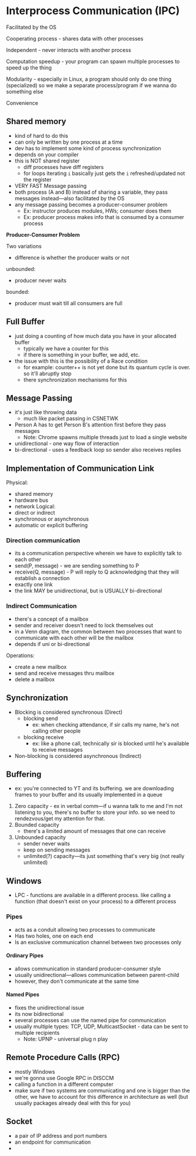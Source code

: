 # Interprocess Communication (IPC) 
Facilitated by the OS

Cooperating process - shares data with other processes

Independent - never interacts with another process

Computation speedup - your program can spawn multiple processes to speed up the thing

Modularity - especially in Linux, a program should only do one thing (specialized) so we make a separate process/program if we wanna do something else

Convenience

## Shared memory
- kind of hard to do this
- can only be written by one process at a time
- dev has to implement some kind of process synchronization
- depends on your compiler
- this is NOT shared register
	- diff processes have diff registers
	- for loops iterating `i` basically just gets the `i` refreshed/updated not the register
- VERY FAST
	Message passing
- both process (A and B) instead of sharing a variable, they pass messages instead—also facilitated by the OS
- any message passing becomes a producer-consumer problem
	- Ex: instructor produces modules, HWs; consumer does them
	- Ex: producer process makes info that is consumed by a consumer process

**Producer-Consumer Problem**

Two variations
- difference is whether the producer waits or not

unbounded:
- producer never waits

bounded:
- producer must wait till all consumers are full

## Full Buffer
- just doing a counting of how much data you have in your allocated buffer
	- typically we have a counter for this
	- if there is something in your buffer, we add, etc.
- the issue with this is the possibility of a Race condition
	- for example: counter++ is not yet done but its quantum cycle is over. so it'll abruptly stop
	- there synchronization mechanisms for this

## Message Passing
- it's just like throwing data
	- much like packet passing in CSNETWK
- Person A has to get Person B's attention first before they pass messages
	- Note: Chrome spawns multiple threads just to load a single website
- unidirectional - one way flow of interaction
- bi-directional - uses a feedback loop so sender also receives replies

## Implementation of Communication Link

Physical:
- shared memory
- hardware bus
- network
Logical:
- direct or indirect
- synchronous or asynchronous
- automatic or explicit buffering

### Direction communication
- its a communication perspective wherein we have to explicitly talk to each other
- send(P, message) - we are sending something to P
- receive(Q, message) - P will reply to Q acknowledging that they will establish a connection
- exactly one link
- the link MAY be unidirectional, but is USUALLY bi-directional

### Indirect Communication
- there's a concept of a mailbox
- sender and receiver doesn't need to lock themselves out
- in a Venn diagram, the common between two processes that want to communicate with each other will be the mailbox
- depends if uni or bi-directional

Operations:
- create a new mailbox
- send and receive messages thru mailbox
- delete a mailbox

## Synchronization

- Blocking is considered synchronous (Direct)
	- blocking send 
		- ex: when checking attendance, if sir calls my name, he's not calling other people
	- blocking receive
		- ex: like a phone call, technically sir is blocked until he's available to receive messages
- Non-blocking is considered asynchronous (Indirect)

## Buffering

- ex: you're connected to YT and its buffering. we are downloading frames to your buffer and its usually implemented in a queue

1. Zero capacity - ex in verbal comm—if u wanna talk to me and I'm not listening to you, there's no buffer to store your info. so we need to rendezvous/get my attention for that.
2. Bounded capacity
	- there's a limited amount of messages that one can receive
3. Unbounded capacity
	- sender never waits
	- keep on sending messages
	- unlimited(?) capacity—its just something that's very big (not really unlimited)

## Windows

- LPC - functions are available in a different process. like calling a function (that doesn't exist on your process) to a different process

### Pipes
- acts as a conduit allowing two processes to communicate
- Has two holes, one on each end
- Is an exclusive communication channel between two processes only

#### Ordinary Pipes
- allows communication in standard producer-consumer style
- usually unidirectional—allows communication between parent-child
- however, they don't communicate at the same time 

#### Named Pipes
- fixes the unidirectional issue
- its now bidirectional
- several processes can use the named pipe for communication
- usually multiple types: TCP, UDP, MulticastSocket - data can be sent to multiple recipients
	- Note: UPNP - universal plug n play

## Remote Procedure Calls (RPC)
- mostly Windows
- we're gonna use Google RPC in DISCCM
- calling a function in a different computer
- make sure if two systems are communicating and one is bigger than the other, we have to account for this difference in architecture as well (but usually packages already deal with this for you)

## Socket
- a pair of IP address and port numbers
- an endpoint for communication
- 